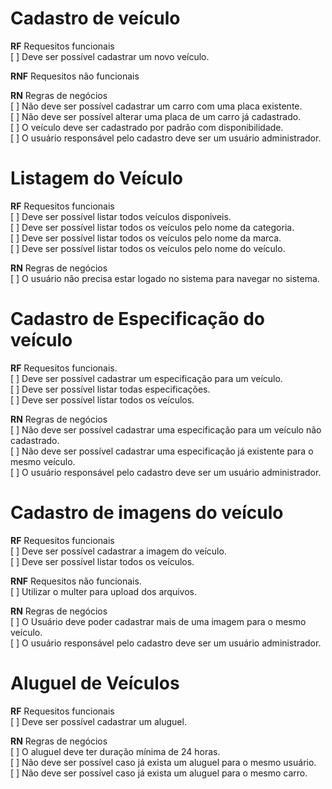 # Cadastro de veículo
**RF**  Requesitos funcionais <br />
[ ] Deve ser possível cadastrar um novo veículo.<br />



**RNF**  Requesitos não funcionais<br />


**RN**  Regras de negócios<br />
[ ] Não deve ser possível cadastrar um carro com uma placa existente.<br />
[ ] Não deve ser possível alterar uma placa de um carro já cadastrado.<br />
[ ] O veículo deve ser cadastrado por padrão com disponibilidade.<br />
[ ] O usuário responsável pelo cadastro deve ser um usuário administrador.<br />


# Listagem do Veículo
**RF**  Requesitos funcionais<br />
[ ] Deve ser possível listar todos veículos disponiveis.<br />
[ ] Deve ser possível listar todos os veículos pelo nome da categoria.<br />
[ ] Deve ser possível listar todos os veículos pelo nome da marca.<br />
[ ] Deve ser possível listar todos os veículos pelo nome do veículo.<br />

**RN**  Regras de negócios<br />
[ ] O usuário não precisa estar logado no sistema para navegar no sistema.<br />



# Cadastro de Especificação do veículo
**RF**  Requesitos funcionais.<br />
[ ] Deve ser possível cadastrar um especificação para um veículo.<br />
[ ] Deve ser possível listar todas especificações.<br />
[ ] Deve ser possível listar todos os veículos.<br />

**RN**  Regras de negócios<br />
[ ] Não deve ser possível cadastrar uma especificação para um veículo não cadastrado.<br />
[ ] Não deve ser possível cadastrar uma especificação já existente para o mesmo veículo.<br />
[ ] O usuário responsável pelo cadastro deve ser um usuário administrador.<br />


# Cadastro de imagens do veículo

**RF**  Requesitos funcionais<br />
[ ] Deve ser possível cadastrar a imagem do veículo.<br />
[ ] Deve ser possível listar todos os veículos.<br />

**RNF**  Requesitos não funcionais.<br />
[ ] Utilizar o multer para upload dos arquivos.<br />

**RN**  Regras de negócios<br />
[ ] O Usuário deve poder cadastrar mais de uma imagem para o mesmo veículo.<br />
[ ] O usuário responsável pelo cadastro deve ser um usuário administrador.<br />



# Aluguel de Veículos

**RF**  Requesitos funcionais<br />
[ ] Deve ser possível cadastrar um aluguel.<br />

**RN**  Regras de negócios<br />
 [ ] O aluguel deve ter duração mínima de 24 horas.<br />
 [ ] Não deve ser possível caso já exista um aluguel para o mesmo usuário.<br />
 [ ] Não deve ser possível caso já exista um aluguel para o mesmo carro.<br />
